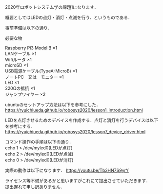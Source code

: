 2020年ロボットシステム学の課題1になります．                                      

概要としてはLEDの点灯・消灯・点滅を行う．というものである．

事前準備は以下の通り．

必要な物

Raspberry Pi3 Model B ×1                                                 
LANケーブル ×1                                                            
Wifiルータ ×1                                                               
microSD ×1                                                                   
USB電源ケーブル(TypeA-MicroB) ×1                                             
ノートPC　又は　モニター ×1                                                  
LED ×1                                                                 
220Ωの抵抗 ×1                                                        
ジャンプワイヤー ×2                                                 


ubuntuのセットアップ方法は以下を参考にした．                                        
https://ryuichiueda.github.io/robosys2020/lesson1_introduction.html

LEDを点灯させるためのデバイスを作成する．点灯と消灯を行うデバイスは以下を参考にする．
https://ryuichiueda.github.io/robosys2020/lesson7_device_driver.html

コマンド操作の手順は以下の通り．                                         
echo 1 > /dev/myled0(LEDが点灯)                                       
echo 2 > /dev/myled0(LEDが点滅)                                             
echo 0 > /dev/myled0(LEDが消灯)                                             

実際の動作は以下になります．
https://youtu.be/Tb3HN7S9yrY
                                          
ライセンス等不備があるかと思いますがこれにて提出させていただきます．                
提出遅れて申し訳ありません．

